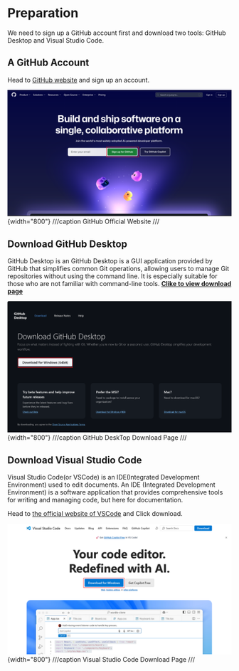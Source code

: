 # Preparation

We need to sign up a GitHub account first and download two tools: GitHub Desktop and Visual Studio Code.

## A GitHub Account

Head to [GitHub website](https://github.com/) and sign up an account.

![github-desktop-download](../assets/github-official-website.png){width="800"}
///caption
GitHub Official Website
///

## Download GitHub Desktop

GitHub Desktop is an GitHub Desktop is a GUI application provided by GitHub that simplifies common Git operations, allowing users to manage Git repositories without using the command line. It is especially suitable for those who are not familiar with command-line tools. [**Clike to view download page**](https://desktop.github.com/download/)

![github-desktop-download](../assets/github-desktop-download.png){width="800"}
///caption
GitHub DeskTop Download Page
///

## Download Visual Studio Code

Visual Studio Code(or VSCode) is an IDE(Integrated Development Environment) used to edit documents. An IDE (Integrated Development Environment) is a software application that provides comprehensive tools for writing and managing code, but here for documentation.

Head to [the official website of VSCode](https://code.visualstudio.com/) and Click download.

![vscode-download](../assets/download-vscode.png){width="800"}
///caption
Visual Studio Code Download Page
///
